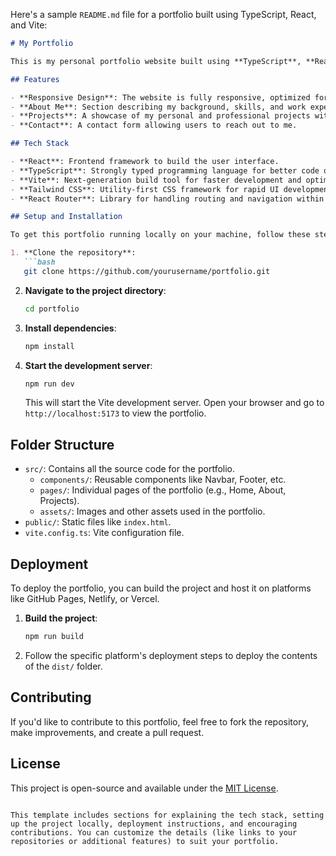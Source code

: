 Here's a sample `README.md` file for a portfolio built using TypeScript, React, and Vite:

```markdown
# My Portfolio

This is my personal portfolio website built using **TypeScript**, **React**, and **Vite**. It showcases my skills, projects, and experience in software development.

## Features

- **Responsive Design**: The website is fully responsive, optimized for desktop, tablet, and mobile devices.
- **About Me**: Section describing my background, skills, and work experience.
- **Projects**: A showcase of my personal and professional projects with links to GitHub repositories and live demos.
- **Contact**: A contact form allowing users to reach out to me.

## Tech Stack

- **React**: Frontend framework to build the user interface.
- **TypeScript**: Strongly typed programming language for better code quality and maintainability.
- **Vite**: Next-generation build tool for faster development and optimized production builds.
- **Tailwind CSS**: Utility-first CSS framework for rapid UI development.
- **React Router**: Library for handling routing and navigation within the app.

## Setup and Installation

To get this portfolio running locally on your machine, follow these steps:

1. **Clone the repository**:
   ```bash
   git clone https://github.com/yourusername/portfolio.git
   ```

2. **Navigate to the project directory**:
   ```bash
   cd portfolio
   ```

3. **Install dependencies**:
   ```bash
   npm install
   ```

4. **Start the development server**:
   ```bash
   npm run dev
   ```

   This will start the Vite development server. Open your browser and go to `http://localhost:5173` to view the portfolio.

## Folder Structure

- `src/`: Contains all the source code for the portfolio.
  - `components/`: Reusable components like Navbar, Footer, etc.
  - `pages/`: Individual pages of the portfolio (e.g., Home, About, Projects).
  - `assets/`: Images and other assets used in the portfolio.
- `public/`: Static files like `index.html`.
- `vite.config.ts`: Vite configuration file.

## Deployment

To deploy the portfolio, you can build the project and host it on platforms like GitHub Pages, Netlify, or Vercel.

1. **Build the project**:
   ```bash
   npm run build
   ```

2. Follow the specific platform's deployment steps to deploy the contents of the `dist/` folder.

## Contributing

If you'd like to contribute to this portfolio, feel free to fork the repository, make improvements, and create a pull request.

## License

This project is open-source and available under the [MIT License](LICENSE).
```

This template includes sections for explaining the tech stack, setting up the project locally, deployment instructions, and encouraging contributions. You can customize the details (like links to your repositories or additional features) to suit your portfolio.
